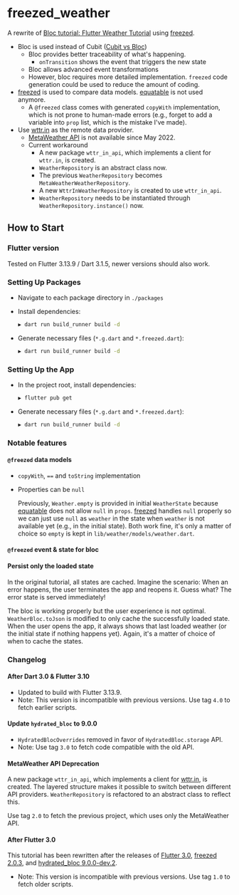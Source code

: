 # freezed_weather

A rewrite of [Bloc tutorial: Flutter Weather Tutorial](https://bloclibrary.dev/#/flutterweathertutorial)
using [freezed](https://pub.dev/packages/freezed).

- Bloc is used instead of Cubit
([Cubit vs Bloc](https://bloclibrary.dev/#/coreconcepts?id=cubit-vs-bloc))
  - Bloc provides better traceability of what's happening.
    - `onTransition` shows the event that triggers the new state
  - Bloc allows advanced event transformations
  - However, bloc requires more detailed implementation. `freezed` code generation could be used to reduce the amount of coding.
- [freezed](https://pub.dev/packages/freezed) is used to compare data models. [equatable](https://pub.dev/packages/equatable) is not used anymore.
  - A `@freezed` class comes with generated `copyWith` implementation, which is not prone to human-made errors (e.g., forget to add a variable into `prop` list, which is the mistake I've made).
- Use [wttr.in](https://github.com/chubin/wttr.in) as the remote data provider.
  - [MetaWeather API](http://www.metaweather.com/) is not available since May 2022.
  - Current workaround
    - A new package `wttr_in_api`, which implements a client for `wttr.in`, is created.
    - `WeatherRepository` is an abstract class now.
    - The previous `WeatherRepository` becomes `MetaWeatherWeatherRepository`.
    - A new `WttrInWeatherRepository` is created to use `wttr_in_api`.
    - `WeatherRepository` needs to be instantiated through `WeatherRepository.instance()` now.

## How to Start

### Flutter version

Tested on Flutter 3.13.9 / Dart 3.1.5, newer versions should also work.

### Setting Up Packages

- Navigate to each package directory in `./packages`

- Install dependencies:

  ```bash
  ▶ dart run build_runner build -d
  ```

- Generate necessary files (`*.g.dart` and `*.freezed.dart`):

  ```bash
  ▶ dart run build_runner build -d
  ```

### Setting Up the App

- In the project root, install dependencies:

  ```bash
  ▶ flutter pub get
  ```

- Generate necessary files (`*.g.dart` and `*.freezed.dart`):

  ```bash
  ▶ dart run build_runner build -d
  ```

### Notable features

#### `@freezed` data models

- `copyWith`, `==` and `toString` implementation

- Properties can be `null`

  Previously, `Weather.empty` is provided in initial `WeatherState` because [equatable](https://pub.dev/packages/equatable) does not allow `null` in `props`. [freezed](https://pub.dev/packages/freezed) handles `null` properly so we can just use `null` as `weather` in the state when `weather` is not available yet (e.g., in the initial state). Both work fine, it's only a matter of choice so `empty` is kept in `lib/weather/models/weather.dart`.

#### `@freezed` event & state for bloc

#### Persist only the loaded state

In the original tutorial, all states are cached. Imagine the scenario: When an error happens, the user terminates the app and reopens it. Guess what? The error state is served immediately!

The bloc is working properly but the user experience is not optimal. `WeatherBloc.toJson` is modified to only cache the successfully loaded state. When the user opens the app, it always shows that last loaded weather (or the initial state if nothing happens yet). Again, it's a matter of choice of when to cache the states.

### Changelog

#### After Dart 3.0 & Flutter 3.10

- Updated to build with Flutter 3.13.9.
- Note: This version is incompatible with previous versions. Use tag `4.0` to fetch earlier scripts.

#### Update `hydrated_bloc` to 9.0.0

- `HydratedBlocOverrides` removed in favor of `HydratedBloc.storage` API.
- Note: Use tag `3.0` to fetch code compatible with the old API.

#### MetaWeather API Deprecation

A new package `wttr_in_api`, which implements a client for [wttr.in](https://github.com/chubin/wttr.in), is created. The layered structure makes it possible to switch between different API providers.
`WeatherRepository` is refactored to an abstract class to reflect this.

Use tag `2.0` to fetch the previous project, which uses only the MetaWeather API.

#### After Flutter 3.0

This tutorial has been rewritten after the releases of [Flutter 3.0](https://docs.flutter.dev/development/tools/sdk/release-notes), [freezed 2.0.3](https://pub.dev/packages/freezed), and [hydrated_bloc 9.0.0-dev.2](https://pub.dev/packages/hydrated_bloc/versions/9.0.0-dev.2).

- Note: This version is incompatible with previous versions. Use tag `1.0` to fetch older scripts.
